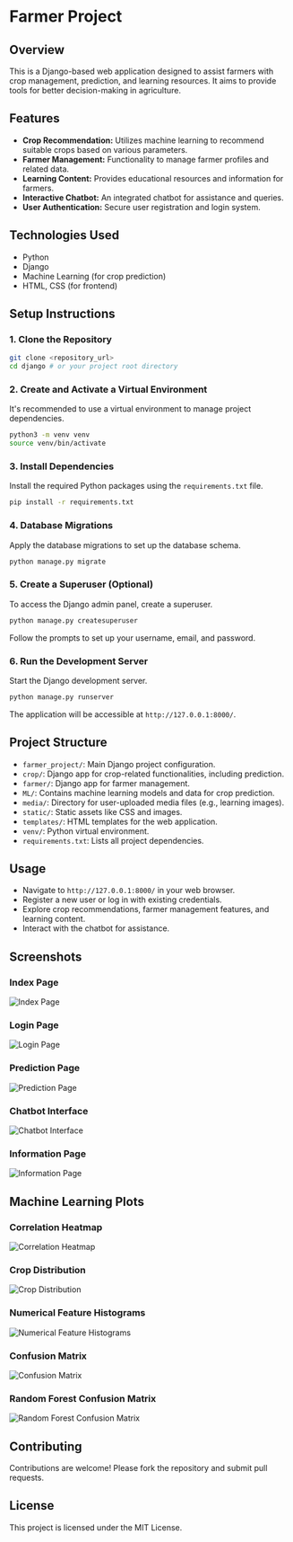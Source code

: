# Farmer Project

## Overview
This is a Django-based web application designed to assist farmers with crop management, prediction, and learning resources. It aims to provide tools for better decision-making in agriculture.

## Features
*   **Crop Recommendation:** Utilizes machine learning to recommend suitable crops based on various parameters.
*   **Farmer Management:** Functionality to manage farmer profiles and related data.
*   **Learning Content:** Provides educational resources and information for farmers.
*   **Interactive Chatbot:** An integrated chatbot for assistance and queries.
*   **User Authentication:** Secure user registration and login system.

## Technologies Used
*   Python
*   Django
*   Machine Learning (for crop prediction)
*   HTML, CSS (for frontend)

## Setup Instructions

### 1. Clone the Repository
```bash
git clone <repository_url>
cd django # or your project root directory
```

### 2. Create and Activate a Virtual Environment
It's recommended to use a virtual environment to manage project dependencies.
```bash
python3 -m venv venv
source venv/bin/activate
```

### 3. Install Dependencies
Install the required Python packages using the `requirements.txt` file.
```bash
pip install -r requirements.txt
```

### 4. Database Migrations
Apply the database migrations to set up the database schema.
```bash
python manage.py migrate
```

### 5. Create a Superuser (Optional)
To access the Django admin panel, create a superuser.
```bash
python manage.py createsuperuser
```
Follow the prompts to set up your username, email, and password.

### 6. Run the Development Server
Start the Django development server.
```bash
python manage.py runserver
```
The application will be accessible at `http://127.0.0.1:8000/`.

## Project Structure
*   `farmer_project/`: Main Django project configuration.
*   `crop/`: Django app for crop-related functionalities, including prediction.
*   `farmer/`: Django app for farmer management.
*   `ML/`: Contains machine learning models and data for crop prediction.
*   `media/`: Directory for user-uploaded media files (e.g., learning images).
*   `static/`: Static assets like CSS and images.
*   `templates/`: HTML templates for the web application.
*   `venv/`: Python virtual environment.
*   `requirements.txt`: Lists all project dependencies.

## Usage
*   Navigate to `http://127.0.0.1:8000/` in your web browser.
*   Register a new user or log in with existing credentials.
*   Explore crop recommendations, farmer management features, and learning content.
*   Interact with the chatbot for assistance.

## Screenshots

### Index Page
![Index Page](src/index.png)

### Login Page
![Login Page](src/login.png)

### Prediction Page
![Prediction Page](src/prediction.png)

### Chatbot Interface
![Chatbot Interface](src/chatbot.png)

### Information Page
![Information Page](src/information.png)

## Machine Learning Plots

### Correlation Heatmap
![Correlation Heatmap](ML/ML_plots/correlation_heatmap.png)

### Crop Distribution
![Crop Distribution](ML/ML_plots/crop_distribution.png)

### Numerical Feature Histograms
![Numerical Feature Histograms](ML/ML_plots/numerical_feature_histograms.png)

### Confusion Matrix
![Confusion Matrix](ML/ML_plots/confusion_matrix.png)

### Random Forest Confusion Matrix
![Random Forest Confusion Matrix](ML/ML_plots/confusion_matrix_Random_Forest.png)

## Contributing
Contributions are welcome! Please fork the repository and submit pull requests.

## License
This project is licensed under the MIT License.
